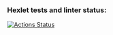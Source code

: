 ### Hexlet tests and linter status:
[![Actions Status](https://github.com/dd1809/python-project-lvl1/workflows/hexlet-check/badge.svg)](https://github.com/dd1809/python-project-lvl1/actions)